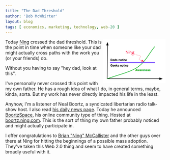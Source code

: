 ```yaml
---
title: "The Dad Threshold"
author: 'Bob McWhirter'
layout: blog
tags: [ economics, marketing, technology, web-20 ]
---
```

<img width="196" height="137" align="right" title="dad_threshold.png" id="image189" alt="dad_threshold.png" src="/blog/assets/dad_threshold.png"/>Today <a title="Ning!" href="http://www.ning.com/">Ning</a> crossed the dad threshold.  This is the point in time when someone like your dad might actually cross paths with the work you (or your friends) do.

Without you having to say "hey dad, look at this".

I've personally never crossed this point with my own father.  He has a rough idea of what I do, in general terms, maybe, kinda, sorta.  But my work has never directly impacted his life in the least.

Anyhow, I'm a listener of Neal Boortz, a syndicated libertarian radio talk-show host.  I also read <a title="Neal's Nuze" href="http://boortz.com/nuze/200703/03082007.html">his daily news page</a>.  Today he announced <a title="BoortzSpace" href="http://boortz.ning.com/">BoortzSpace</a>, his online community type of thing.  Hosted at <a title="BoortzSpace" href="http://boortz.ning.com/">boortz.ning.com</a>.  This is the sort of thing my own father probably noticed and might actually participate in.

I offer congratulations to <a title="Brian's blog" href="http://kasparov.skife.org/blog/">Brian "Ning" McCallister</a> and the other guys over there at Ning for hitting the beginnings of a possible mass adoption.  They've taken this Web 2.0 thing and seem to have created something broadly useful with it.
